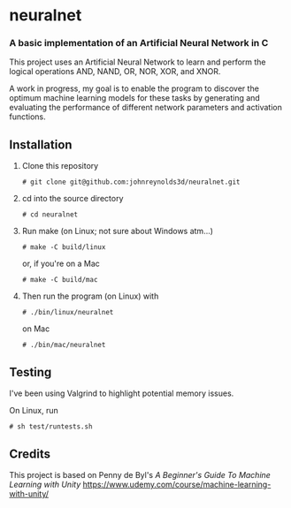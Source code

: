 # neuralnet

### A basic implementation of an Artificial Neural Network in C

This project uses an Artificial Neural Network to learn and perform the logical operations AND, NAND, OR, NOR, XOR, and XNOR. 

A work in progress, my goal is to enable the program to discover the optimum machine learning models for these tasks by generating and evaluating the performance of different network parameters and activation functions.

## Installation

  1. Clone this repository
     ```
     # git clone git@github.com:johnreynolds3d/neuralnet.git
     ```
  2. cd into the source directory
     ```
     # cd neuralnet 
     ```
  3. Run make (on Linux; not sure about Windows atm...)
     ```
     # make -C build/linux
     ```
     or, if you're on a Mac
     ```
     # make -C build/mac
     ```
  4. Then run the program (on Linux) with
     ```
     # ./bin/linux/neuralnet
     ```
     on Mac
     ```
     # ./bin/mac/neuralnet
     ```

## Testing

I've been using Valgrind to highlight potential memory issues. 

On Linux, run
```
# sh test/runtests.sh
```

## Credits

This project is based on Penny de Byl's *A Beginner's Guide To Machine Learning with Unity* https://www.udemy.com/course/machine-learning-with-unity/
